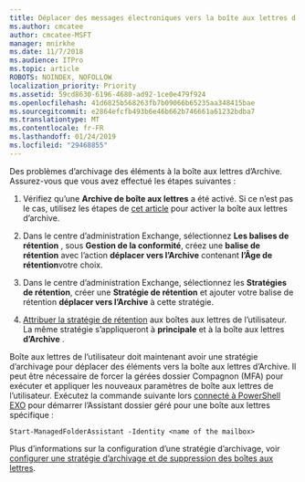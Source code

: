 ```yaml
---
title: Déplacer des messages électroniques vers la boîte aux lettres d’Archive
ms.author: cmcatee
author: cmcatee-MSFT
manager: mnirkhe
ms.date: 11/7/2018
ms.audience: ITPro
ms.topic: article
ROBOTS: NOINDEX, NOFOLLOW
localization_priority: Priority
ms.assetid: 59cd8630-6196-4680-ad92-1ce0e479f924
ms.openlocfilehash: 41d6825b568263fb7b09066b65235aa348415bae
ms.sourcegitcommit: e2864efcfb493b6e46b662b746661a61232bdba7
ms.translationtype: MT
ms.contentlocale: fr-FR
ms.lasthandoff: 01/24/2019
ms.locfileid: "29468855"
---
```

Des problèmes d’archivage des éléments à la boîte aux lettres d’Archive. Assurez-vous que vous avez effectué les étapes suivantes :
  
1. Vérifiez qu’une **Archive de boîte aux lettres** a été activé. Si ce n’est pas le cas, utilisez les étapes de [cet article](https://docs.microsoft.com/en-us/office365/securitycompliance/enable-archive-mailboxes) pour activer la boîte aux lettres d’archive. 
    
2. Dans le centre d’administration Exchange, sélectionnez **Les balises de rétention** , sous **Gestion de la conformité**, créez une **balise de rétention** avec l’action **déplacer vers l’Archive** contenant **l’Âge de rétention**votre choix.
    
3. Dans le centre d’administration Exchange, sélectionnez les **Stratégies de rétention**, créer une **Stratégie de rétention** et ajouter votre balise de rétention **déplacer vers l’Archive** à cette stratégie. 
    
4. [Attribuer la stratégie de rétention](https://docs.microsoft.com/en-us/exchange/security-and-compliance/messaging-records-management/apply-retention-policy) aux boîtes aux lettres de l’utilisateur. La même stratégie s’appliqueront à **principale** et à la boîte aux lettres **d’Archive** . 
    
Boîte aux lettres de l’utilisateur doit maintenant avoir une stratégie d’archivage pour déplacer des éléments vers la boîte aux lettres d’Archive. Il peut être nécessaire de forcer la gérées dossier Compagnon (MFA) pour exécuter et appliquer les nouveaux paramètres de boîte aux lettres de l’utilisateur. Exécutez la commande suivante lors [connecté à PowerShell EXO](https://docs.microsoft.com/en-us/powershell/exchange/exchange-online/connect-to-exchange-online-powershell/connect-to-exchange-online-powershell?view=exchange-ps) pour démarrer l’Assistant dossier géré pour une boîte aux lettres spécifique : 
  
```
Start-ManagedFolderAssistant -Identity <name of the mailbox>
```

Plus d’informations sur la configuration d’une stratégie d’archivage, voir [configurer une stratégie d’archivage et de suppression des boîtes aux lettres](https://docs.microsoft.com/en-us/office365/securitycompliance/set-up-an-archive-and-deletion-policy-for-mailboxes#step-1-enable-archive-mailboxes-for-users).
  

